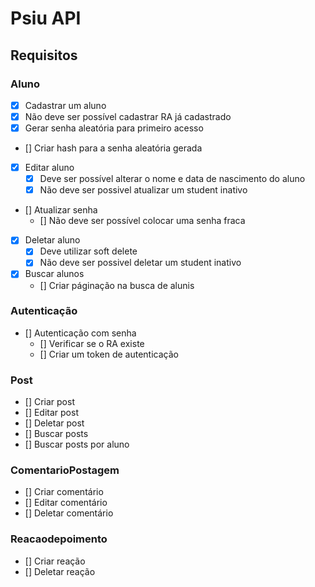 # Psiu API

## Requisitos

### Aluno

- [X] Cadastrar um aluno
 - [X] Não deve ser possível cadastrar RA já cadastrado
 - [X] Gerar senha aleatória para primeiro acesso
  - [] Criar hash para a senha aleatória gerada

- [X] Editar aluno
  - [X] Deve ser possível alterar o nome e data de nascimento do aluno
  - [x] Não deve ser possivel atualizar um student inativo

- [] Atualizar senha
  - [] Não deve ser possível colocar uma senha fraca

- [X] Deletar aluno
  - [X] Deve utilizar soft delete
  - [x] Não deve ser possivel deletar um student inativo
 
- [X] Buscar alunos
  - [] Criar páginação na busca de alunis

### Autenticação 

- [] Autenticação com senha 
  - [] Verificar se o RA existe
  - [] Criar um token de autenticação

### Post

- [] Criar post
- [] Editar post
- [] Deletar post
- [] Buscar posts
- [] Buscar posts por aluno

### ComentarioPostagem

- [] Criar comentário
- [] Editar comentário
- [] Deletar comentário

### Reacaodepoimento

- [] Criar reação
- [] Deletar reação
